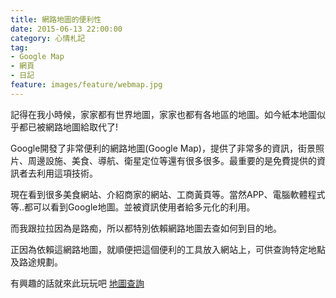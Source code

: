 ```yaml
---
title: 網路地圖的便利性
date: 2015-06-13 22:00:00
category: 心情札記
tag:
- Google Map
- 網頁
- 日記
feature: images/feature/webmap.jpg
---
```

記得在我小時候，家家都有世界地圖，家家也都有各地區的地圖。如今紙本地圖似乎都已被網路地圖給取代了!

Google開發了非常便利的網路地圖(Google Map)，提供了非常多的資訊，街景照片、周邊設施、美食、導航、衛星定位等還有很多很多。最重要的是免費提供的資訊者去利用這項技術。

現在看到很多美食網站、介紹商家的網站、工商黃頁等。當然APP、電腦軟體程式等..都可以看到Google地圖。並被資訊使用者給多元化的利用。

而我跟拉拉因為是路痴，所以都特別依賴網路地圖去查如何到目的地。

正因為依賴這網路地圖，就順便把這個便利的工具放入網站上，可供查詢特定地點及路途規劃。

有興趣的話就來此玩玩吧 [地圖查詢](http://dkbo.tw#6)
